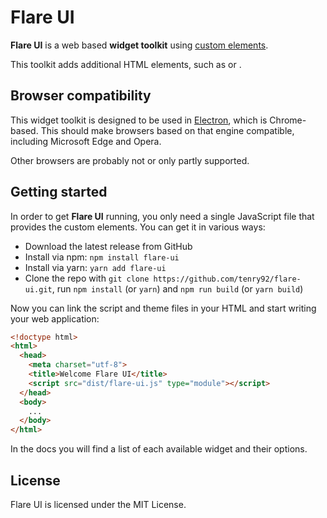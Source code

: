 # Flare UI

**Flare UI** is a web based **widget toolkit** using
[custom elements](https://developer.mozilla.org/en-US/docs/Web/Web_Components/Using_custom_elements).

This toolkit adds additional HTML elements, such as <flare-dropdown> or <flare-group-box>.

## Browser compatibility

This widget toolkit is designed to be used in [Electron](https://www.electronjs.org/),
which is Chrome-based. This should make browsers based on that engine compatible,
including Microsoft Edge and Opera.

Other browsers are probably not or only partly supported.

## Getting started

In order to get **Flare UI** running, you only need a single JavaScript file
that provides the custom elements. You can get it in various ways:

- Download the latest release from GitHub
- Install via npm: `npm install flare-ui`
- Install via yarn: `yarn add flare-ui`
- Clone the repo with `git clone https://github.com/tenry92/flare-ui.git`,
  run `npm install` (or `yarn`) and `npm run build` (or `yarn build`)

Now you can link the script and theme files in your HTML and start writing your
web application:

```html
<!doctype html>
<html>
  <head>
    <meta charset="utf-8">
    <title>Welcome Flare UI</title>
    <script src="dist/flare-ui.js" type="module"></script>
  </head>
  <body>
    ...
  </body>
</html>
```

In the docs you will find a list of each available widget and their options.

## License

Flare UI is licensed under the MIT License.
